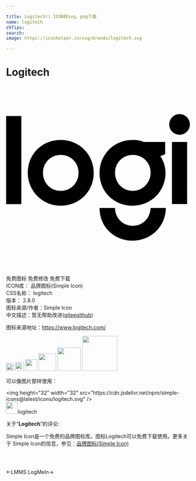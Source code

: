 ```yaml
---

title: Logitech() ICON转svg、png下载
name: logitech
zhTips: 
search: 
image: https://iconhelper.cn/svg/brands/logitech.svg

---
```


# Logitech  <small style="font-size: 60%;font-weight: 100"></small>

<div id="svg" class="svg-wrap">
<svg role="img" viewBox="0 0 24 24" xmlns="http://www.w3.org/2000/svg"><title>Logitech icon</title><path d="M24 5.098a1.35 1.35 0 0 1-1.35 1.35 1.35 1.35 0 0 1-1.352-1.35 1.35 1.35 0 0 1 1.351-1.351A1.35 1.35 0 0 1 24 5.097zM16.549 18.31a2.289 2.289 0 0 1-2.322-2.322H12.2c0 2.449 1.9 4.264 4.306 4.264s4.348-1.857 4.348-4.264H18.87c-.043 1.351-1.056 2.322-2.322 2.322zm5.108-2.828h1.984V7.377h-1.984zM0 15.483h1.984V4H0v11.483zm7.135-8.359c-2.449 0-4.307 1.858-4.307 4.264a4.27 4.27 0 0 0 4.307 4.306c2.406 0 4.306-1.858 4.306-4.264S9.583 7.124 7.135 7.124zm0 6.628c-1.31 0-2.322-1.013-2.322-2.364a2.289 2.289 0 0 1 2.322-2.322 2.289 2.289 0 0 1 2.321 2.322c0 1.309-.97 2.364-2.321 2.364zm13.635-4.77V7.377h-2.828c-.464-.21-.929-.253-1.393-.253-2.449 0-4.348 1.858-4.348 4.306 0 2.449 1.9 4.264 4.306 4.264s4.306-1.858 4.306-4.264c0-.844-.254-1.604-.676-2.195zm-4.221 4.77c-1.309 0-2.322-1.013-2.322-2.364a2.289 2.289 0 0 1 2.322-2.322 2.289 2.289 0 0 1 2.322 2.322c0 1.309-1.056 2.364-2.322 2.364Z"/></svg>
</div>
<detail full-name='logitech'></detail>

<div class="detail-page">
<p>
<span><span class="badge-success badge">免费图标</span> <span class="badge-success badge">免费修改</span>  <span class="badge-success badge">免费下载</span> </span>
<br/>
<span>
ICON库：
<span class="badge-secondary badge">品牌图标(Simple Icon)</span> 
</span>
<br/>
<span>
CSS名称：
<span class="badge-secondary badge">logitech</span> 
</span>

<br/>
<span>
版本：
<span class="badge-secondary badge">2.8.0</span> 
</span>
<br/>
<span>图标来源/作者：<span class="badge-light badge">Simple Icon</span></span> 
<br/>
<span class="zh-detail">中文描述：暂无<span class="help-link"><span>帮助改进</span>(<a href="https://gitee.com/liuwave/icon-helper/edit/master/json/brands/logitech.json" target="_blank" rel="noopener noreferrer">gitee</a><a href="https://github.com/liuwave/icon-helper/edit/master/json/brands/logitech.json" target="_blank" rel="noopener noreferrer">github</a></span>)</span><br/>
</p>
</div><div class="description description alert alert-light"><p>图标来源地址：<a href="https://www.logitech.com/" target="_blank" rel="noopener noreferrer">https://www.logitech.com/</a></p></div>
<div class="alert alert-dark">
<img height="21" width="21" src="https://cdn.jsdelivr.net/npm/simple-icons@latest/icons/logitech.svg" />
<img height="24" width="24" src="https://cdn.jsdelivr.net/npm/simple-icons@latest/icons/logitech.svg" />
<img height="32" width="32" src="https://cdn.jsdelivr.net/npm/simple-icons@latest/icons/logitech.svg" />
<img height="48" width="48" src="https://cdn.jsdelivr.net/npm/simple-icons@latest/icons/logitech.svg" />
<img height="64" width="64" src="https://cdn.jsdelivr.net/npm/simple-icons@latest/icons/logitech.svg" />
<img height="96" width="96" src="https://cdn.jsdelivr.net/npm/simple-icons@latest/icons/logitech.svg" />

</div>
<div>
  <p>可以像图片那样使用：    
  </p>
  <div class="alert alert-primary" style="font-size: 14px">
    &lt;img height="32" width="32" src="https://cdn.jsdelivr.net/npm/simple-icons@latest/icons/logitech.svg" /&gt;
    <copy-btn content='<img height="32" width="32" src="https://cdn.jsdelivr.net/npm/simple-icons@latest/icons/logitech.svg" />'></copy-btn>
  </div>
  <div class="alert alert-secondary">
    <img height="32" width="32" src="https://cdn.jsdelivr.net/npm/simple-icons@latest/icons/logitech.svg" />logitech
    <copy-btn content="logitech" btn-title="复制图标名称"></copy-btn>
  </div>
</div>
<div class="icon-detail__container">
<p>关于“<b>Logitech</b>”的评论:</p>
</div>
<Vssue title="关于“Logitech”的评论" />
<div><p>Simple Icon是一个免费的品牌图标库。图标Logitech可以免费下载使用。更多关于  Simple Icon的信息，参见：<a target="_blank" href="https://iconhelper.cn/brands.html">品牌图标(Simple Icon)</a>
</p></div>


<div style="padding:2rem 0 " class="page-nav"><p class="inner"><span class="prev">←<router-link to="/icon/lmms.html">LMMS</router-link></span> <span class="next"><router-link to="/icon/logmein.html">LogMeIn</router-link>→</span></p></div>
